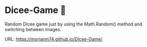 # Dicee-Game 🎲 

Random Dicee game just by using the Math.Random() method and switching between images.

URL: https://morjanm74.github.io/Dicee-Game/
